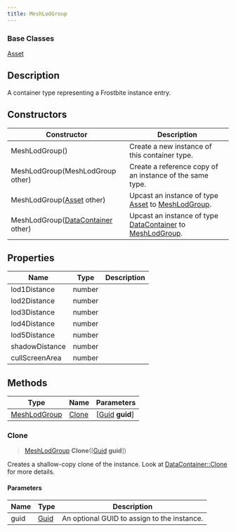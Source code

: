 ```yaml
---
title: MeshLodGroup
---
```

### Base Classes

[Asset](Asset)

## Description

A container type representing a Frostbite instance entry.

## Constructors

| Constructor                                                             | Description                                                                                                     |
| ----------------------------------------------------------------------- | --------------------------------------------------------------------------------------------------------------- |
| MeshLodGroup()                                                          | Create a new instance of this container type.                                                                   |
| MeshLodGroup(MeshLodGroup other)                                        | Create a reference copy of an instance of the same type.                                                        |
| MeshLodGroup([Asset](Asset) other)                                      | Upcast an instance of type [Asset](Asset) to [MeshLodGroup](MeshLodGroup).                                      |
| MeshLodGroup([DataContainer](/vext/ref/shared/class/datacontainer) other) | Upcast an instance of type [DataContainer](/vext/ref/shared/class/datacontainer) to [MeshLodGroup](MeshLodGroup). |

## Properties

| Name           | Type   | Description |
| -------------- | ------ | ----------- |
| lod1Distance   | number |             |
| lod2Distance   | number |             |
| lod3Distance   | number |             |
| lod4Distance   | number |             |
| lod5Distance   | number |             |
| shadowDistance | number |             |
| cullScreenArea | number |             |

## Methods

| Type                         | Name            | Parameters                                     |
| ---------------------------- | --------------- | ---------------------------------------------- |
| [MeshLodGroup](MeshLodGroup) | [Clone](#clone) | \[[Guid](/vext/ref/shared/class/guid) **guid**\] |

### Clone

> [MeshLodGroup](MeshLodGroup) **Clone**(\[[Guid](/vext/ref/shared/class/guid) **guid**\])

Creates a shallow-copy clone of the instance. Look at [DataContainer::Clone](/vext/ref/shared/class/datacontainer#clone) for more details.

#### Parameters

| Name | Type         | Description                                 |
| ---- | ------------ | ------------------------------------------- |
| guid | [Guid](Guid) | An optional GUID to assign to the instance. |
